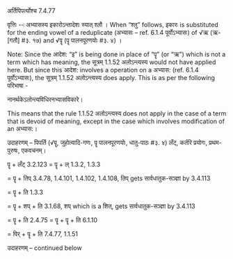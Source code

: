 

 अर्तिपिपर्त्योश्च 7.4.77 

वृत्तिः --ः अभ्‍यासस्‍य इकारोऽन्‍तादेशः स्‍यात् श्‍लौ । When “श्लु” follows, इकारः is substituted for the ending vowel of a reduplicate (अभ्यासः – ref. 6.1.4 पूर्वोऽभ्यासः) of √ऋ (ऋ- [गतौ] #३. १७) and √पॄ (पॄ पालनपूरणयोः #३. ४) । 

Note: Since the आदेश: “इ” is being done in place of “पॄ” (or “ऋ”) which is not a term which has meaning, the सूत्रम् 1.1.52 अलोऽन्त्यस्य would not have applied here. But since this आदेश: involves a operation on a अभ्यास: (ref. 6.1.4 पूर्वोऽभ्यासः), the सूत्रम् 1.1.52 अलोऽन्त्यस्य does apply. This is as per the following परिभाषा - 

नानर्थकेऽलोन्त्यविधिरनभ्यासविकारे। 

This means that the rule 1.1.52 अलोऽन्त्यस्य does not apply in the case of a term that is devoid of meaning, except in the case which involves modification of an अभ्यास:। 


उदाहरणम् – पिपर्ति (√पॄ, जुहोत्यादि-गणः, पॄ पालनपूरणयोः, धातु-पाठः #३. ४) लँट्, कर्तरि प्रयोगः, प्रथम-पुरुषः, एकवचनम्। 


पॄ + लँट् 3.2.123 = पॄ + ल् 1.3.2, 1.3.3 

= पॄ + तिप् 3.4.78, 1.4.101, 1.4.102, 1.4.108, तिप् gets सार्वधातुक-सञ्ज्ञा by 3.4.113 

= पॄ + ति 1.3.3 

= पॄ + शप् + ति 3.1.68, शप् which is a शित्, gets सार्वधातुक-सञ्ज्ञा by 3.4.113 

= पॄ + ति 2.4.75 = पॄ + पॄ + ति 6.1.10 

= पिर् + पॄ + ति 7.4.77, 1.1.51 


उदाहरणम् – continued below 


